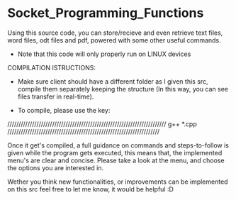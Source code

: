 # Socket_Programming_Functions
Using this source code, you can store/recieve and even retrieve text files, word files, odt files and pdf, powered with some other useful commands.


- Note that this code will only properly run on LINUX devices


COMPILATION ISTRUCTIONS:

- Make sure client should have a different folder as I given this src, compile them separately keeping the structure (In this way, you can see files transfer in real-time). 

- To compile, please use the key:

///////////////////////////////////////////////////////////////////////      g++ *.cpp      ////////////////////////////////////////////////////////////////////


Once it get's compiled, a full guidance on commands and steps-to-follow is given while the program gets executed, this means that, the implemented menu's are clear and concise. Please take a look at the menu, and choose the options you are interested in.

Wether you think new functionalities, or improvements can be implemented on this src feel free to let me know, it would be helpful :D

